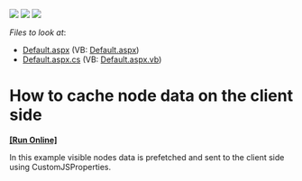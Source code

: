 <!-- default badges list -->
![](https://img.shields.io/endpoint?url=https://codecentral.devexpress.com/api/v1/VersionRange/128548465/13.1.4%2B)
[![](https://img.shields.io/badge/Open_in_DevExpress_Support_Center-FF7200?style=flat-square&logo=DevExpress&logoColor=white)](https://supportcenter.devexpress.com/ticket/details/E363)
[![](https://img.shields.io/badge/📖_How_to_use_DevExpress_Examples-e9f6fc?style=flat-square)](https://docs.devexpress.com/GeneralInformation/403183)
<!-- default badges end -->
<!-- default file list -->
*Files to look at*:

* [Default.aspx](./CS/WebSite/Default.aspx) (VB: [Default.aspx](./VB/WebSite/Default.aspx))
* [Default.aspx.cs](./CS/WebSite/Default.aspx.cs) (VB: [Default.aspx.vb](./VB/WebSite/Default.aspx.vb))
<!-- default file list end -->
# How to cache node data on the client side
<!-- run online -->
**[[Run Online]](https://codecentral.devexpress.com/e363/)**
<!-- run online end -->


<p>In this example visible nodes data is prefetched and sent to the client side using CustomJSProperties.</p>

<br/>


